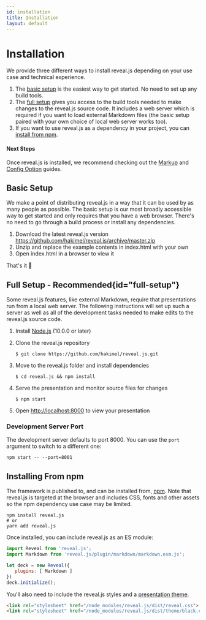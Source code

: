 ```yaml
---
id: installation
title: Installation
layout: default
---
```


# Installation

We provide three different ways to install reveal.js depending on your use case and technical experience.
1. The [basic setup](#basic-setup) is the easiest way to get started. No need to set up any build tools.
1. The [full setup](#full-setup) gives you access to the build tools needed to make changes to the reveal.js source code. It includes a web server which is required if you want to load external Markdown files (the basic setup paired with your own choice of local web server works too).
1. If you want to use reveal.js as a dependency in your project, you can [install from npm](#installing-from-npm).

#### Next Steps

Once reveal.js is installed, we recommend checking out the [Markup](/markup/) and [Config Option](/config/) guides.

## Basic Setup

We make a point of distributing reveal.js in a way that it can be used by as many people as possible. The basic setup is our most broadly accessible way to get started and only requires that you have a web browser. There's no need to go through a build process or install any dependencies.

1. Download the latest reveal.js version <https://github.com/hakimel/reveal.js/archive/master.zip>
1. Unzip and replace the example contents in index.html with your own
1. Open index.html in a browser to view it

That's it 🚀

## Full Setup <span class="text-gray-500 font-normal">- Recommended</span>{id="full-setup"}

Some reveal.js features, like external Markdown, require that presentations run from a local web server. The following instructions will set up such a server as well as all of the development tasks needed to make edits to the reveal.js source code.

1. Install [Node.js](https://nodejs.org/) (10.0.0 or later)

1. Clone the reveal.js repository
   ```shell
   $ git clone https://github.com/hakimel/reveal.js.git
   ```

1. Move to the reveal.js folder and install dependencies
   ```shell
   $ cd reveal.js && npm install
   ```

1. Serve the presentation and monitor source files for changes
   ```shell
   $ npm start
   ```

1. Open <http://localhost:8000> to view your presentation


### Development Server Port
The development server defaults to port 8000. You can use the `port` argument to switch to a different one:
```shell
npm start -- --port=8001
```

## Installing From npm

The framework is published to, and can be installed from, [npm](https://www.npmjs.com/package/reveal.js). Note that reveal.js is targeted at the browser and includes CSS, fonts and other assets so the npm dependency use case may be limited.

```shell
npm install reveal.js
# or
yarn add reveal.js
```

Once installed, you can include reveal.js as an ES module:
```js
import Reveal from 'reveal.js';
import Markdown from 'reveal.js/plugin/markdown/markdown.esm.js';

let deck = new Reveal({
   plugins: [ Markdown ]
})
deck.initialize();
```

You'll also need to include the reveal.js styles and a [presentation theme](/themes/).
```html
<link rel="stylesheet" href="/node_modules/reveal.js/dist/reveal.css">
<link rel="stylesheet" href="/node_modules/reveal.js/dist/theme/black.css">
```
